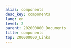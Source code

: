 ```yaml
---
alias: components
desc_key: components
lang: en
level: 2
parent: 202000000_Documents
title: components
top: 200000000_Links
---
```


